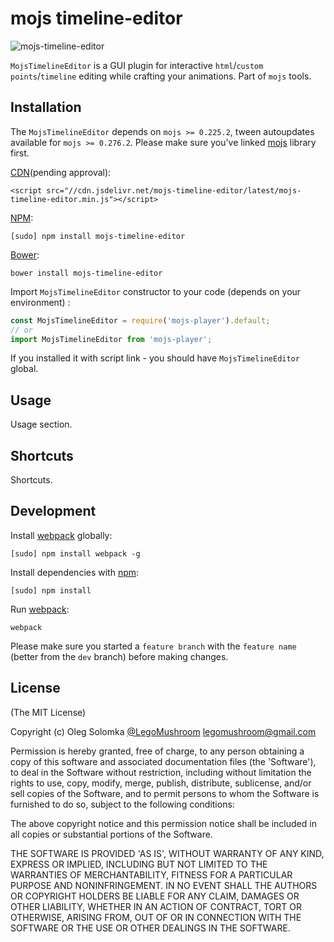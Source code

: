 # mojs timeline-editor

<img src="https://github.com/legomushroom/mojs-timeline-editor/blob/master/mockups/timeline-editor@2x.png?raw=true" alt="mojs-timeline-editor" />

`MojsTimelineEditor` is a GUI plugin for interactive `html`/`custom points`/`timeline` editing while crafting your animations. Part of `mojs` tools.

## Installation

The `MojsTimelineEditor` depends on `mojs >= 0.225.2`, tween autoupdates available for `mojs >= 0.276.2`. Please make sure you've linked [mojs](https://github.com/legomushroom/mojs) library first.

[CDN](https://www.jsdelivr.com/)(pending approval):

```
<script src="//cdn.jsdelivr.net/mojs-timeline-editor/latest/mojs-timeline-editor.min.js"></script>
```

[NPM](https://www.npmjs.com/):

```
[sudo] npm install mojs-timeline-editor
```

[Bower](http://bower.io/):

```
bower install mojs-timeline-editor
```

Import `MojsTimelineEditor` constructor to your code (depends on your environment) :

```javascript
const MojsTimelineEditor = require('mojs-player').default;
// or
import MojsTimelineEditor from 'mojs-player';
```

If you installed it with script link - you should have `MojsTimelineEditor` global.

## Usage

Usage section.

## Shortcuts

Shortcuts.

## Development

Install [webpack](https://webpack.github.io/) globally:

```
[sudo] npm install webpack -g
```

Install dependencies with [npm](https://www.npmjs.com/):

```
[sudo] npm install
```

Run [webpack](https://webpack.github.io/):

```
webpack
```

Please make sure you started a `feature branch` with the `feature name` (better from the `dev` branch) before making changes.

## License

(The MIT License)

Copyright (c) Oleg Solomka [@LegoMushroom](https://twitter.com/legomushroom) [legomushroom@gmail.com](mailto:legomushroom@gmail.com)

Permission is hereby granted, free of charge, to any person obtaining a copy of this software and associated documentation files (the 'Software'), to deal in the Software without restriction, including without limitation the rights to use, copy, modify, merge, publish, distribute, sublicense, and/or sell copies of the Software, and to permit persons to whom the Software is furnished to do so, subject to the following conditions:

The above copyright notice and this permission notice shall be included in all copies or substantial portions of the Software.

THE SOFTWARE IS PROVIDED 'AS IS', WITHOUT WARRANTY OF ANY KIND, EXPRESS OR IMPLIED, INCLUDING BUT NOT LIMITED TO THE WARRANTIES OF MERCHANTABILITY, FITNESS FOR A PARTICULAR PURPOSE AND NONINFRINGEMENT. IN NO EVENT SHALL THE AUTHORS OR COPYRIGHT HOLDERS BE LIABLE FOR ANY CLAIM, DAMAGES OR OTHER LIABILITY, WHETHER IN AN ACTION OF CONTRACT, TORT OR OTHERWISE, ARISING FROM, OUT OF OR IN CONNECTION WITH THE SOFTWARE OR THE USE OR OTHER DEALINGS IN THE SOFTWARE.